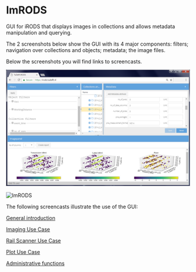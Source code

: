 # ImRODS
GUI for iRODS that displays images in collections and allows metadata manipulation and querying.

The 2 screenshots below show the GUI with its 4 major components: filters; navigation over collections and objects; metadata; the image files.

Below the screenshots you will find links to screencasts.

![ImRODS](images/GraphScreenShot.bmp)

![ImRODS](images/VideoScreenShot.bmp)

The following screencasts illustrate the use of the GUI:

[General introduction](videos/00Intro.mp4)

[Imaging Use Case](videos/01Imaging.mp4)

[Rail Scanner Use Case](videos/02Trains.mp4)

[Plot Use Case](videos/03Plot.mp4)

[Administrative functions](videos/04Admin.mp4)

